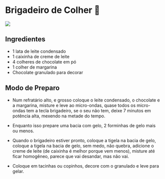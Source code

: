 # Brigadeiro de Colher 🍫

<img src="https://th.bing.com/th/id/R.653d52902d3f090b174c5fc6aec827c5?rik=lEM6QElNp4MQBA&riu=http%3a%2f%2f4.bp.blogspot.com%2f-RiLuWEPWkKk%2fUWmkciZS54I%2fAAAAAAAAEJM%2fen6NdCt5TUw%2fs1600%2fbrigadeiro-de-colher-panela.jpg&ehk=8CT73BP22Ddeug1MxXxREBP9uXemNCDCmDeW0oZPg1c%3d&risl=&pid=ImgRaw&r=0"></a>

## Ingredientes

- 1 lata de leite condensado
- 1 caixinha de creme de leite
- 4 colheres de chocolate em pó
- 1 colher de margarina
- Chocolate granulado para decorar 

## Modo de Preparo

- Num refratário alto, e grosso coloque o leite condensado, o chocolate e a margarina, misture e leve ao micro-ondas, quase todos os micro-ondas tem a tecla brigadeiro, se o seu não tem, deixe 7 minutos em potência alta, mexendo na metade do tempo.

- Enquanto isso prepare uma bacia com gelo, 2 forminhas de gelo mais ou menos.

- Quando o brigadeiro estiver pronto, coloque a tigela na bacia de gelo, coloque a tigela na bacia de gelo, sem medo, não quebra, adicione o creme de leite (de caixinha é melhor porque vem menos), misture até ficar homogêneo, parece que vai desandar, mas não vai.

- Coloque em tacinhas ou copinhos, decore com o granulado e leve para gelar.
